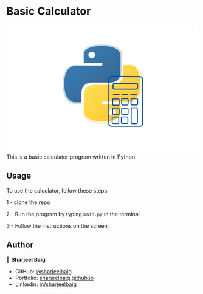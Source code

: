 # Basic Calculator
![icon](icon.png)
This is a basic calculator program written in Python.

## Usage

To use the calculator, follow these steps:

1 - clone the repo

2 - Run the program by typing `main.py` in the terminal

3 - Follow the instructions on the screen

## Author

👤 **Sharjeel Baig**

- GitHub: [@sharjeelbaig](https://github.com/sharjeelbaig)
- Portfolio: [sharjeelbaig.github.io](https://sharjeelbaig.github.io)
- Linkedin: [in/sharjeelbaig](https://www.linkedin.com/in/sharjeelbaig/)
